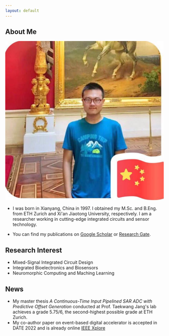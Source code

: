 ```yaml
---
layout: default
---
```


## About Me

<img class="profile-picture" src="./imgs/photo.jpg">

- I was born in Xianyang, China in 1997. I obtained my M.Sc. and B.Eng. from ETH Zurich and Xi'an Jiaotong University, respectively. I am a researcher working in cutting-edge integrated circuits and sensor technology. 

- You can find my publications on [Google Scholar](https://scholar.google.com/citations?user=SiProigAAAAJ&hl=en&oi=sra) or [Research Gate](https://www.researchgate.net/profile/Zhikai-Huang).


## Research Interest

- Mixed-Signal Integrated Circuit Design
- Integrated Bioelectronics and Biosensors
- Neuromorphic Computing and Maching Learning

## News
- My master thesis *A Continuous-Time Input Pipelined SAR ADC with Predictive Offset Generation* conducted at Prof. Taekwang Jang's lab achieves a grade 5.75/6, the second-highest possible grade at ETH Zurich.
- My co-author paper on event-based digital accelerator is accepted in DATE 2022 and is already online [IEEE Xplore](https://ieeexplore.ieee.org/document/9774552/)





